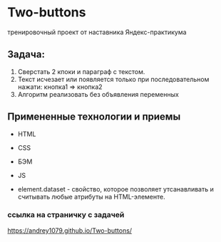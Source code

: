 # Two-buttons

тренировочный проект от наставника Яндекс-практикума

## Задача:

1. Сверстать 2 кпоки и параграф с текстом.
2. Текст исчезает или появляется только при последовательном нажати: кнопка1 => кнопка2
3. Алгоритм реализовать без объявления переменных

## Примененные технологии и приемы

- HTML

- CSS
- БЭМ

- JS

- element.dataset - свойство, которое позволяет утсанавливать и считывать любые атрибуты на HTML-элементе.

### ссылка на страничку с задачей

https://andrey1079.github.io/Two-buttons/
